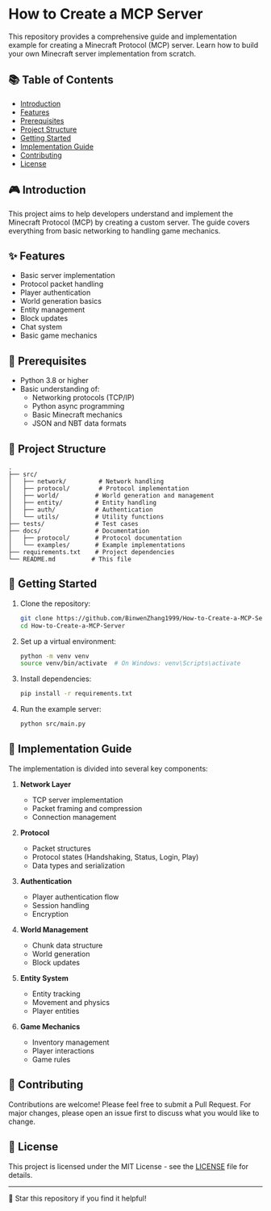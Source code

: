 # How to Create a MCP Server

This repository provides a comprehensive guide and implementation example for creating a Minecraft Protocol (MCP) server. Learn how to build your own Minecraft server implementation from scratch.

## 📚 Table of Contents

- [Introduction](#introduction)
- [Features](#features)
- [Prerequisites](#prerequisites)
- [Project Structure](#project-structure)
- [Getting Started](#getting-started)
- [Implementation Guide](#implementation-guide)
- [Contributing](#contributing)
- [License](#license)

## 🎮 Introduction

This project aims to help developers understand and implement the Minecraft Protocol (MCP) by creating a custom server. The guide covers everything from basic networking to handling game mechanics.

## ✨ Features

- Basic server implementation
- Protocol packet handling
- Player authentication
- World generation basics
- Entity management
- Block updates
- Chat system
- Basic game mechanics

## 🔧 Prerequisites

- Python 3.8 or higher
- Basic understanding of:
  - Networking protocols (TCP/IP)
  - Python async programming
  - Basic Minecraft mechanics
  - JSON and NBT data formats

## 📁 Project Structure

```
.
├── src/
│   ├── network/         # Network handling
│   ├── protocol/        # Protocol implementation
│   ├── world/          # World generation and management
│   ├── entity/         # Entity handling
│   ├── auth/           # Authentication
│   └── utils/          # Utility functions
├── tests/              # Test cases
├── docs/               # Documentation
│   ├── protocol/       # Protocol documentation
│   └── examples/       # Example implementations
├── requirements.txt    # Project dependencies
└── README.md          # This file
```

## 🚀 Getting Started

1. Clone the repository:
   ```bash
   git clone https://github.com/BinwenZhang1999/How-to-Create-a-MCP-Server.git
   cd How-to-Create-a-MCP-Server
   ```

2. Set up a virtual environment:
   ```bash
   python -m venv venv
   source venv/bin/activate  # On Windows: venv\Scripts\activate
   ```

3. Install dependencies:
   ```bash
   pip install -r requirements.txt
   ```

4. Run the example server:
   ```bash
   python src/main.py
   ```

## 📖 Implementation Guide

The implementation is divided into several key components:

1. **Network Layer**
   - TCP server implementation
   - Packet framing and compression
   - Connection management

2. **Protocol**
   - Packet structures
   - Protocol states (Handshaking, Status, Login, Play)
   - Data types and serialization

3. **Authentication**
   - Player authentication flow
   - Session handling
   - Encryption

4. **World Management**
   - Chunk data structure
   - World generation
   - Block updates

5. **Entity System**
   - Entity tracking
   - Movement and physics
   - Player entities

6. **Game Mechanics**
   - Inventory management
   - Player interactions
   - Game rules

## 👥 Contributing

Contributions are welcome! Please feel free to submit a Pull Request. For major changes, please open an issue first to discuss what you would like to change.

## 📄 License

This project is licensed under the MIT License - see the [LICENSE](LICENSE) file for details.

---

🌟 Star this repository if you find it helpful!